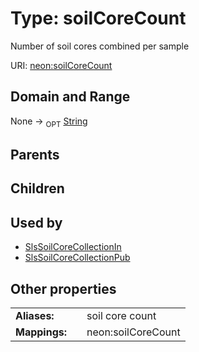 
# Type: soilCoreCount


Number of soil cores combined per sample

URI: [neon:soilCoreCount](https://data.neonscience.org/soilCoreCount)


## Domain and Range

None ->  <sub>OPT</sub> [String](types/String.md)

## Parents


## Children


## Used by

 * [SlsSoilCoreCollectionIn](SlsSoilCoreCollectionIn.md)
 * [SlsSoilCoreCollectionPub](SlsSoilCoreCollectionPub.md)

## Other properties

|  |  |  |
| --- | --- | --- |
| **Aliases:** | | soil core count |
| **Mappings:** | | neon:soilCoreCount |

